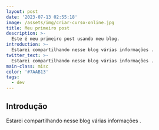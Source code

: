 ```yaml
---
layout: post
date: '2023-07-13 02:55:18'
image: /assets/img/criar-curso-online.jpg
title: Meu primeiro post
description: >-
  Este é meu primeiro post usando meu blog.
introduction: >-
  Estarei compartilhando nesse blog várias informações .
twitter_text: >-
  Estarei compartilhando nesse blog várias informações .
main-class: misc
color: '#7AAB13'
tags:
  - dev
---
```


## Introdução
Estarei compartilhando nesse blog várias informações .
